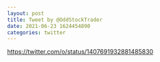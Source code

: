 ```yaml
--- 
layout: post 
title: Tweet by @OddStockTrader 
date: 2021-06-23 1624454890 
categories: twitter 
--- 
```

https://twitter.com/o/status/1407691932881485830